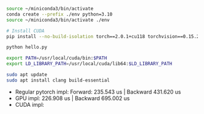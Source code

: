 ```bash
source ~/miniconda3/bin/activate
conda create --prefix ./env python=3.10
source ~/miniconda3/bin/activate ./env

# Install CUDA 
pip install --no-build-isolation torch==2.0.1+cu118 torchvision==0.15.2+cu118 --index-url https://download.pytorch.org/whl/cu118

python hello.py

export PATH=/usr/local/cuda/bin:$PATH
export LD_LIBRARY_PATH=/usr/local/cuda/lib64:$LD_LIBRARY_PATH

sudo apt update
sudo apt install clang build-essential


```

- Regular pytorch impl: Forward: 235.543 us | Backward 431.620 us
- GPU impl: 226.908 us | Backward 695.002 us
- CUDA impl: 